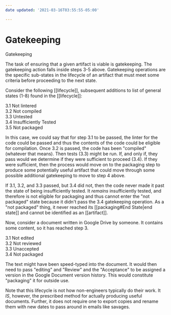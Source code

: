```yaml
---
date updated: '2021-03-16T03:55:55-05:00'

---
```


# Gatekeeping

Gatekeeping

The task of ensuring that a given artifact is viable is gatekeeping.  The gatekeeping action falls inside steps 3-5 above.
Gatekeeping operations are the specific sub-states in the lifecycle of an artifact that must meet some criteria before proceeding to the next state.

Consider the following [[lifecycle]], subsequent additions to list of general states (1-8) found in the [[lifecycle]]:

3.1 Not lintered<br/>
3.2 Not compiled<br/>
3.3 Untested<br/>
3.4 Insufficiently Tested<br/>
3.5 Not packaged<br/>

In this case, we could say that for step 3.1 to be passed, the linter for the code could be passed and thus the contents of the code could be eligible for compilation.  Once 3.2 is passed, the code has been "compiled" (whatever that means).  Then tests (3.3)  might be run. If, and only if, they pass would we determine if they were sufficient to proceed (3.4).  If they were sufficient, then the process would move on to the packaging step to produce some potentially useful artifact that could move through some possible additional gatekeeping to move to step 4 above.

If 3.1, 3.2, and 3.3 passed, but 3.4 did not, then the code never made it past the state of being insufficiently tested.  It _remains_
insufficiently tested, and therefore is not eligible for packaging and thus cannot enter the "not packaged" state because it didn't pass the 3.4 gatekeeping operation.  As a "not packaged" thing, it never reached its [[packaging#End State|end state]] and cannot be identified as an [[artifact]].

Now, consider a document written in Google Drive by someone.  It contains some content, so it has reached step 3.

3.1 Not edited<br/>
3.2 Not reviewed<br/>
3.3 Unaccepted<br/>
3.4 Not packaged<br/>

The text might have been speed-typed into the document.
It would then need to pass "editing" and "Review" and the "Acceptance" to be assigned a version in the Google Document version history.
This would constitute "packaging" it for outside use.

Note that this lifecycle is not how non-engineers typically do their work.  It _IS_, however, the prescribed method for actually producing useful documents.  Further, it does not require one to export copies and rename them with new dates to pass around in emails like savages.
